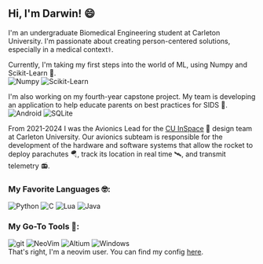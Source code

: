 ## Hi, I'm Darwin! 😄

I'm an undergraduate Biomedical Engineering student at Carleton University. I'm passionate about creating person-centered solutions, especially in a medical context⚕️.

Currently, I'm taking my first steps into the world of ML, using Numpy and Scikit-Learn 🧮.
<br> <img alt="Numpy" src="https://img.shields.io/badge/numpy-%23013243.svg?style=for-the-badge&logo=numpy&logoColor=white"/> <img alt="Scikit-Learn" src="https://img.shields.io/badge/scikit--learn-%23F7931E.svg?style=for-the-badge&logo=scikit-learn&logoColor=white"/>

I'm also working on my fourth-year capstone project. My team is developing an application to help educate parents on best practices for SIDS 📱.
<br> <img alt="Android" src="https://img.shields.io/badge/Android-3DDC84?style=for-the-badge&logo=android&logoColor=white"/> <img alt="SQLite" src="https://img.shields.io/badge/sqlite-%2307405e.svg?style=for-the-badge&logo=sqlite&logoColor=white"/>

From 2021-2024 I was the Avionics Lead for the [CU InSpace](https://github.com/CarletonURocketry) 🚀 design team at Carleton University. Our avionics subteam is responsible for the development of the hardware and software systems that allow the rocket to deploy parachutes 🪂, track its location in real time 🛰️, and transmit telemetry 📻.

<!--Languages-->
### My Favorite Languages 🤓:

<img alt="Python" src="https://img.shields.io/badge/-Python-ffbc03?&logo=Python&style=for-the-badge" /> <img alt="C" src="https://img.shields.io/badge/C-00599C?&logo=c&style=for-the-badge" /> <img alt="Lua" src="https://img.shields.io/badge/lua-%232C2D72.svg?style=for-the-badge&logo=lua&logoColor=white" /> <img alt="Java" src="https://img.shields.io/badge/Java-f7df1e?style=for-the-badge&logo=openjdk&logoColor=black">

<!--Frameworks-->



<!--Tools-->
### My Go-To Tools 🔧:

<img alt="git" src="https://img.shields.io/badge/-Git-F05032?&style=for-the-badge&logo=git&logoColor=white" /> <img alt="NeoVim" src="https://img.shields.io/badge/NeoVim-%2357A143.svg?&style=for-the-badge&logo=neovim&logoColor=white">  <img alt="Altium" src="https://img.shields.io/badge/altium%20designer-A5915F?style=for-the-badge&logo=altium%20designer&logoColor=white" /> <img alt="Windows" src="https://img.shields.io/badge/Windows-0078D6?style=for-the-badge&logo=windows&logoColor=white"> 
<br />
That's right, I'm a neovim user. You can find my config [here](https://github.com/darwinkjull/nvim).

<!--OS-->

<!--
**darwinkjull/darwinkjull** is a ✨ _special_ ✨ repository because its `README.md` (this file) appears on your GitHub profile.

Here are some ideas to get you started:

- 🔭 I’m currently working on ...
- 🌱 I’m currently learning ...
- 👯 I’m looking to collaborate on ...
- 🤔 I’m looking for help with ...
- 💬 Ask me about ...
- 📫 How to reach me: ...
- 😄 Pronouns: ...
- ⚡ Fun fact: ...
-->

